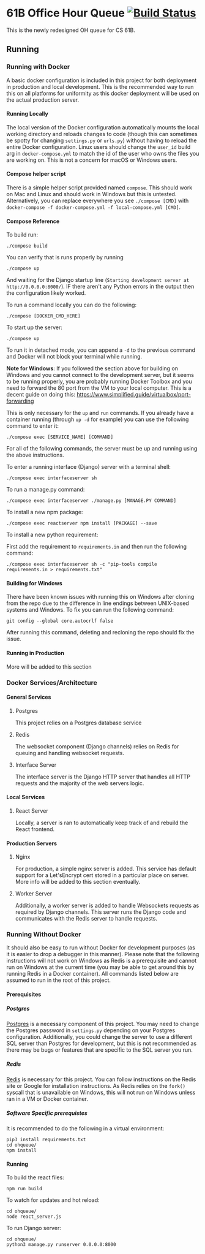 # 61B Office Hour Queue [![Build Status](http://builder.dooher.net/buildStatus/icon?job=61b-oh-queue/master)](http://builder.dooher.net/job/61b-oh-queue/job/master/)
This is the newly redesigned OH queue for CS 61B.

## Running
### Running with Docker
A basic docker configuration is included in this project for both deployment in production and local development. This is the recommended way to run this on all platforms for uniformity as this docker deployment will be used on the actual production server.
#### Running Locally
The local version of the Docker configuration automatically mounts the local working directory and reloads changes to code (though this can sometimes be spotty for changing `settings.py` or `urls.py`) without having to reload the entire Docker configuration. Linux users should change the `user_id` build arg in `docker-compose.yml` to match the id of the user who owns the files you are working on. This is not a concern for macOS or Windows users.

#### Compose helper script
There is a simple helper script provided named `compose`. This should work on Mac and Linux and should work in Windows but this is untested. Alternatively, you can replace everywhere you see `./compose [CMD]` with `docker-compose -f docker-compose.yml -f local-compose.yml [CMD]`.

#### Compose Reference
To build run:
```
./compose build
```

You can verify that is runs properly by running
```
./compose up
```
And waiting for the Django startup line (`Starting development server at http://0.0.0.0:8000/`). IF there aren't any Python errors in the output then the configuration likely worked.

To run a command locally you can do the following:
```
./compose [DOCKER_CMD_HERE]
```

To start up the server:
```
./compose up
```
To run it in detached mode, you can append a `-d` to the previous command and Docker will not block your terminal while running.


**Note for Windows**:
If you followed the section above for building on Windows and you cannot connect to the development server, but it seems to be running properly, you are probably running Docker Toolbox and you need to forward the 80 port from the VM to your local computer. This is a decent guide on doing this: https://www.simplified.guide/virtualbox/port-forwarding


This is only necessary for the `up` and `run` commands. If you already have a container running (through `up -d` for example) you can use the following command to enter it:
```
./compose exec [SERVICE_NAME] [COMMAND]
```

For all of the following commands, the server must be up and running using the above instructions.

To enter a running interface (Django) server with a terminal shell:
```
./compose exec interfaceserver sh
```

To run a manage.py command:
```
./compose exec interfaceserver ./manage.py [MANAGE.PY COMMAND]
```

To install a new npm package:
```
./compose exec reactserver npm install [PACKAGE] --save
```

To install a new python requirement:

First add the requirement to `requirements.in` and then run the following command:
```
./compose exec interfaceserver sh -c "pip-tools compile requirements.in > requirements.txt"
```

#### Building for Windows
There have been known issues with running this on Windows after cloning from the repo due to the difference in line endings between UNIX-based systems and Windows. To fix you can run the following command: 
```
git config --global core.autocrlf false
```
After running this command, deleting and recloning the repo should fix the issue.

#### Running in Production
More will be added to this section

### Docker Services/Architecture
#### General Services
1. Postgres

    This project relies on a Postgres database service
2. Redis

    The websocket component (Django channels) relies on Redis for queuing and handling websocket requests.
3. Interface Server

    The interface server is the Django HTTP server that handles all HTTP requests and the majority of the web servers logic.
#### Local Services
1. React Server

    Locally, a server is ran to automatically keep track of and rebuild the React frontend. 
#### Production Servers
1. Nginx

    For production, a simple nginx server is added. This service has default support for a Let'sEncrypt cert stored in a particular place on server. More info will be added to this section eventually.
2. Worker Server

    Additionally, a worker server is added to handle Websockets requests as required by Django channels. This server runs the Django code and communicates with the Redis server to handle requests.

### Running Without Docker
It should also be easy to run without Docker for development purposes (as it is easier to drop a debugger in this manner). Please note that the following instructions will not work on Windows as Redis is a prerequisite and cannot run on Windows at the current time (you may be able to get around this by running Redis in a Docker container). All commands listed below are assumed to run in the root of this project.

#### Prerequisites
##### Postgres
[Postgres](https://www.postgresql.org/) is a necessary component of this project. You may need to change the Postgres password in `settings.py` depending on your Postgres configuration. Additionally, you could change the server to use a different SQL server than Postgres for development, but this is not recommended as there may be bugs or features that are specific to the SQL server you run.

##### Redis
[Redis](https://redis.io/) is necessary for this project. You can follow instructions on the Redis site or Google for installation instructions. As Redis relies on the `fork()` syscall that is unavailable on Windows, this will not run on Windows unless ran in a VM or Docker container.
##### Software Specific prerequistes
It is recommended to do the following in a virtual environment:
```
pip3 install requirements.txt
cd ohqueue/
npm install
```
#### Running
To build the react files:
```
npm run build
```

To watch for updates and hot reload:
```
cd ohqueue/
node react_server.js
```

To run Django server:
```
cd ohqueue/
python3 manage.py runserver 0.0.0.0:8000
```
